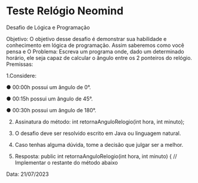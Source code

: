 # Teste Relógio Neomind

Desafio de Lógica e Programação

  Objetivo: O objetivo desse desafio é demonstrar sua habilidade e conhecimento em lógica
de programação. Assim saberemos como você pensa e
O Problema: Escreva um programa onde, dado um determinado horário, ele seja capaz de
calcular o ângulo entre os 2 ponteiros do relógio.
Premissas:

1.Considere:
  
  ● 00:00h possui um ângulo de 0°.
  
  ● 00:15h possui um ângulo de 45°.
  
  ● 00:30h possui um ângulo de 180°.

2. Assinatura do método:
  int retornaAnguloRelogio(int hora, int minuto);

3. O desafio deve ser resolvido escrito em Java ou linguagem natural.

4. Caso tenhas alguma dúvida, tome a decisão que julgar ser a melhor.

5. Resposta:
     public int retornaAnguloRelogio(int hora, int minuto) {
     // Implementar o restante do método abaixo


Data: 21/07/2023
